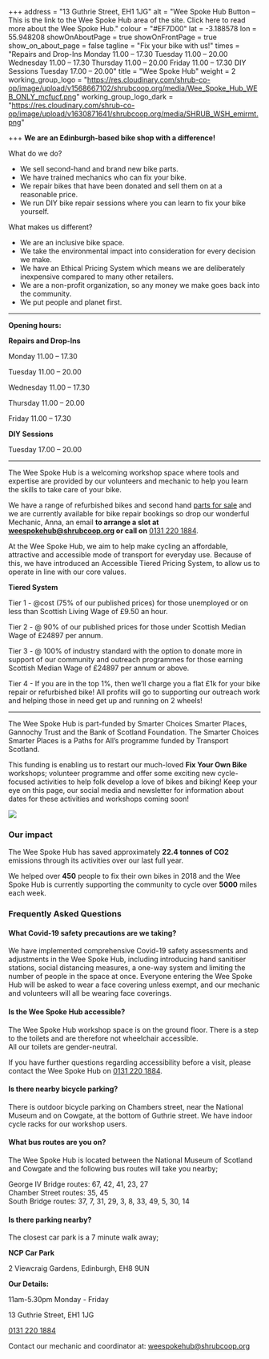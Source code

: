 +++
address = "13 Guthrie Street, EH1 1JG"
alt = "Wee Spoke Hub Button – This is the link to the Wee Spoke Hub area of the site. Click here to read more about the Wee Spoke Hub."
colour = "#EF7D00"
lat = -3.188578
lon = 55.948208
showOnAboutPage = true
showOnFrontPage = true
show_on_about_page = false
tagline = "Fix your bike with us!"
times = "Repairs and Drop-Ins  Monday 11.00 – 17.30  Tuesday 11.00 – 20.00  Wednesday 11.00 – 17.30  Thursday 11.00 – 20.00  Friday 11.00 – 17.30  DIY Sessions  Tuesday 17.00 – 20.00"
title = "Wee Spoke Hub"
weight = 2
working_group_logo = "https://res.cloudinary.com/shrub-co-op/image/upload/v1568667102/shrubcoop.org/media/Wee_Spoke_Hub_WEB_ONLY_mcfucf.png"
working_group_logo_dark = "https://res.cloudinary.com/shrub-co-op/image/upload/v1630871641/shrubcoop.org/media/SHRUB_WSH_emirmt.png"

+++
**We are an Edinburgh-based bike shop with a difference!**

What do we do?

* We sell second-hand and brand new bike parts.
* We have trained mechanics who can fix your bike.
* We repair bikes that have been donated and sell them on at a reasonable price.
* We run DIY bike repair sessions where you can learn to fix your bike yourself.

What makes us different?

* We are an inclusive bike space.
* We take the environmental impact into consideration for every decision we make.
* We have an Ethical Pricing System which means we are deliberately inexpensive compared to many other retailers.
* We are a non-profit organization, so any money we make goes back into the community.
* We put people and planet first.

***

**Opening hours:**

**Repairs and Drop-Ins**

Monday 11.00 – 17.30

Tuesday 11.00 – 20.00

Wednesday 11.00 – 17.30

Thursday 11.00 – 20.00

Friday 11.00 – 17.30

**DIY Sessions**

Tuesday 17.00 – 20.00

***

The Wee Spoke Hub is a welcoming workshop space where tools and expertise are provided by our volunteers and mechanic to help you learn the skills to take care of your bike.

We have a range of refurbished bikes and second hand [parts for sale](https://www.shrubcoop.org/wee-spoke-hub-price-list/) and we are currently available for bike repair bookings so drop our wonderful Mechanic, Anna, an email **to arrange a slot at weespokehub@shrubcoop.org or call on** [0131 220 1884](https://www.google.com/search?q=wee+spoke+hub&authuser=1&source=hp&ei=C8E5YdCzGaLDlwSnvJPIBw&iflsig=ALs-wAMAAAAAYTnPGx1vDjOAsXtD5bgy9r407GBRj0dJ&oq=wee+spoke+hub&gs_lcp=Cgdnd3Mtd2l6EAMyDgguEIAEEMcBEK8BEJMCOgsIABCABBCxAxCDAToFCAAQgAQ6CAgAELEDEIMBOgUILhCABDoLCC4QgAQQxwEQ0QM6CwguEIAEEMcBEKMCOg4ILhCABBCxAxDHARCjAjoOCC4QgAQQsQMQxwEQ0QM6CwguEIAEEMcBEK8BOggIABCABBCxAzoLCC4QsQMQxwEQrwE6CAguEIAEELEDOg0ILhCABBDHARCvARAKOgcIABCABBAKOggIABCABBDJAzoICAAQFhAKEB46BggAEBYQHlDuDFjjF2DzGWgAcAB4AIABeYgB-giSAQQxMS4ymAEAoAEB&sclient=gws-wiz&ved=0ahUKEwiQ5YGPuPHyAhWi4YUKHSfeBHkQ4dUDCAk&uact=5#).

At the Wee Spoke Hub, we aim to help make cycling an affordable, attractive and accessible mode of transport for everyday use. Because of this, we have introduced an Accessible Tiered Pricing System, to allow us to operate in line with our core values.

**Tiered System**

Tier 1 - @cost (75% of our published prices) for those unemployed or on less than Scottish Living Wage of £9.50 an hour.

Tier 2 - @ 90% of our published prices for those under Scottish Median Wage of £24897 per annum.

Tier 3 - @ 100% of industry standard with the option to donate more in support of our community and outreach programmes for those earning Scottish Median Wage of £24897 per annum or above.

Tier 4 - If you are in the top 1%, then we’ll charge you a flat £1k for your bike repair or refurbished bike! All profits will go to supporting our outreach work and helping those in need get up and running on 2 wheels!

***

The Wee Spoke Hub is part-funded by Smarter Choices Smarter Places, Gannochy Trust and the Bank of Scotland Foundation. The Smarter Choices Smarter Places is a Paths for All’s programme funded by Transport Scotland.

This funding is enabling us to restart our much-loved **Fix Your Own Bike** workshops; volunteer programme and offer some exciting new cycle-focused activities to help folk develop a love of bikes and biking! Keep your eye on this page, our social media and newsletter for information about dates for these activities and workshops coming soon!

![](https://res.cloudinary.com/shrub-co-op/image/upload/v1568759594/shrubcoop.org/media/Untitled_design_biphum.png)

### **Our impact**

The Wee Spoke Hub has saved approximately **22.4 tonnes of CO2** emissions through its activities over our last full year.

We helped over **450** people to fix their own bikes in 2018 and the Wee Spoke Hub is currently supporting the community to cycle over **5000** miles each week.

### Frequently Asked Questions

#### What Covid-19 safety precautions are we taking?

We have implemented comprehensive Covid-19 safety assessments and adjustments in the Wee Spoke Hub, including introducing hand sanitiser stations, social distancing measures, a one-way system and limiting the number of people in the space at once. Everyone entering the Wee Spoke Hub will be asked to wear a face covering unless exempt, and our mechanic and volunteers will all be wearing face coverings.

#### Is the Wee Spoke Hub accessible?

The Wee Spoke Hub workshop space is on the ground floor. There is a step to the toilets and are therefore not wheelchair accessible.  
All our toilets are gender-neutral.

If you have further questions regarding accessibility before a visit, please contact the Wee Spoke Hub on [0131 220 1884](https://www.google.com/search?q=wee+spoke+hub&authuser=1&source=hp&ei=C8E5YdCzGaLDlwSnvJPIBw&iflsig=ALs-wAMAAAAAYTnPGx1vDjOAsXtD5bgy9r407GBRj0dJ&oq=wee+spoke+hub&gs_lcp=Cgdnd3Mtd2l6EAMyDgguEIAEEMcBEK8BEJMCOgsIABCABBCxAxCDAToFCAAQgAQ6CAgAELEDEIMBOgUILhCABDoLCC4QgAQQxwEQ0QM6CwguEIAEEMcBEKMCOg4ILhCABBCxAxDHARCjAjoOCC4QgAQQsQMQxwEQ0QM6CwguEIAEEMcBEK8BOggIABCABBCxAzoLCC4QsQMQxwEQrwE6CAguEIAEELEDOg0ILhCABBDHARCvARAKOgcIABCABBAKOggIABCABBDJAzoICAAQFhAKEB46BggAEBYQHlDuDFjjF2DzGWgAcAB4AIABeYgB-giSAQQxMS4ymAEAoAEB&sclient=gws-wiz&ved=0ahUKEwiQ5YGPuPHyAhWi4YUKHSfeBHkQ4dUDCAk&uact=5#).

#### Is there nearby bicycle parking?

There is outdoor bicycle parking on Chambers street, near the National Museum and on Cowgate, at the bottom of Guthrie street. We have indoor cycle racks for our workshop users.

#### What bus routes are you on?

The Wee Spoke Hub is located between the National Museum of Scotland and Cowgate and the following bus routes will take you nearby;

George IV Bridge routes: 67, 42, 41, 23, 27  
Chamber Street routes: 35, 45  
South Bridge routes: 37, 7, 31, 29, 3, 8, 33, 49, 5, 30, 14

#### Is there parking nearby?

The closest car park is a 7 minute walk away;

**NCP Car Park**

2 Viewcraig Gardens, Edinburgh, EH8 9UN

**Our Details:**

11am-5.30pm Monday - Friday

13 Guthrie Street, EH1 1JG

[0131 220 1884](https://www.google.com/search?q=wee+spoke+hub&authuser=1&source=hp&ei=C8E5YdCzGaLDlwSnvJPIBw&iflsig=ALs-wAMAAAAAYTnPGx1vDjOAsXtD5bgy9r407GBRj0dJ&oq=wee+spoke+hub&gs_lcp=Cgdnd3Mtd2l6EAMyDgguEIAEEMcBEK8BEJMCOgsIABCABBCxAxCDAToFCAAQgAQ6CAgAELEDEIMBOgUILhCABDoLCC4QgAQQxwEQ0QM6CwguEIAEEMcBEKMCOg4ILhCABBCxAxDHARCjAjoOCC4QgAQQsQMQxwEQ0QM6CwguEIAEEMcBEK8BOggIABCABBCxAzoLCC4QsQMQxwEQrwE6CAguEIAEELEDOg0ILhCABBDHARCvARAKOgcIABCABBAKOggIABCABBDJAzoICAAQFhAKEB46BggAEBYQHlDuDFjjF2DzGWgAcAB4AIABeYgB-giSAQQxMS4ymAEAoAEB&sclient=gws-wiz&ved=0ahUKEwiQ5YGPuPHyAhWi4YUKHSfeBHkQ4dUDCAk&uact=5#)

Contact our mechanic and coordinator at: weespokehub@shrubcoop.org